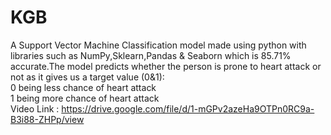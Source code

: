 # KGB
A Support Vector Machine Classification model made using python with libraries such as NumPy,Sklearn,Pandas & Seaborn which is 85.71% accurate.The model predicts whether the person is prone to heart attack or not as it gives us a target value (0&1):<br>
0 being less chance of heart attack <br>
1 being more chance of heart attack <br>
Video Link : https://drive.google.com/file/d/1-mGPv2azeHa9OTPn0RC9a-B3i88-ZHPp/view

